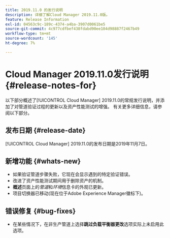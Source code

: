 ```yaml
---
title: 2019.11.0 的发行说明
description: 详细了解Cloud Manager 2019.11.0版。
feature: Release Information
exl-id: 04563c9c-189c-4374-a4ba-3907d0061be5
source-git-commit: 4c977cdfbef438fdabd90ee104d98887f2467b49
workflow-type: tm+mt
source-wordcount: '145'
ht-degree: 7%

---
```


# Cloud Manager 2019.11.0发行说明 {#release-notes-for}

以下部分概述了[!UICONTROL Cloud Manager] 2019.11.0的常规发行说明，并添加了对管道验证过程的更新以及资产性能测试的增强。
有关更多详细信息，请参阅以下部分。

## 发布日期 {#release-date}

[!UICONTROL Cloud Manager] 2019.11.0的发布日期是2019年11月7日。

## 新增功能 {#whats-new}

* 如果验证管道步骤失败，它现在会显示遇到的特定验证错误。
* 改进了资产性能测试期间用于删除资产的机制。
* **概述**&#x200B;页面上的&#x200B;*管道*&#x200B;和&#x200B;*环境*&#x200B;信息卡的外观已更新。
* 项目切换器已移动(现在位于Adobe Experience Manager徽标下)。

## 错误修复 {#bug-fixes}

* 在某些情况下，在非生产管道上选择&#x200B;**跳过负载平衡器更改**&#x200B;选项实际上未启用此选项。
